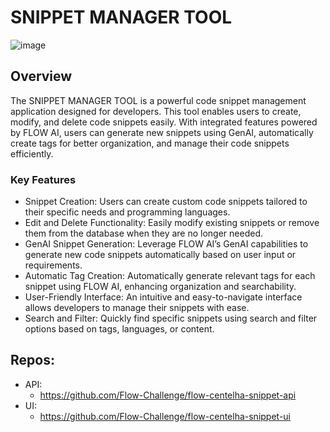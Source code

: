 
# SNIPPET MANAGER TOOL

![image](https://github.com/user-attachments/assets/c0e9c384-e6fd-43b0-94cb-4e31c692d391)


## Overview 
The SNIPPET MANAGER TOOL is a powerful code snippet management application designed for developers. This tool enables users to create, modify, and delete code snippets easily. With integrated features powered by FLOW AI, users can generate new snippets using GenAI, automatically create tags for better organization, and manage their code snippets efficiently.

### Key Features
- Snippet Creation: Users can create custom code snippets tailored to their specific needs and programming languages.
- Edit and Delete Functionality: Easily modify existing snippets or remove them from the database when they are no longer needed.
- GenAI Snippet Generation: Leverage FLOW AI’s GenAI capabilities to generate new code snippets automatically based on user input or requirements.
- Automatic Tag Creation: Automatically generate relevant tags for each snippet using FLOW AI, enhancing organization and searchability.
- User-Friendly Interface: An intuitive and easy-to-navigate interface allows developers to manage their snippets with ease.
- Search and Filter: Quickly find specific snippets using search and filter options based on tags, languages, or content.

## Repos:
- API:
  - https://github.com/Flow-Challenge/flow-centelha-snippet-api
- UI:
  - https://github.com/Flow-Challenge/flow-centelha-snippet-ui
